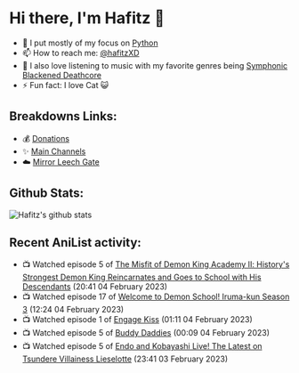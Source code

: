 # Hi there, I'm Hafitz 👋
- 🐍 I put mostly of my focus on [Python](https://python.org)
- 📫 How to reach me: [@hafitzXD](https://t.me/hafitzXD)
- 🎵 I also love listening to music with my favorite genres being [Symphonic Blackened Deathcore](https://youtu.be/qyYmS_iBcy4)
- ⚡ Fun fact: I love Cat 😺

## Breakdowns Links:
- 💰 [Donations](https://t.me/TheBreakdowns/2)
- ✨ [Main Channels](https://t.me/TheBreakdowns)
- ☁️ [Mirror Leech Gate](https://t.me/BreakdownsGate)

## Github Stats:
![Hafitz's github stats](https://github-readme-stats.vercel.app/api?username=breakdowns&show_icons=true&count_private=true&bg_color=00000000&text_color=777)

## Recent AniList activity:
<!-- ANILIST_ACTIVITY:start -->

-   📺 Watched episode 5 of [The Misfit of Demon King Academy Ⅱ: History's Strongest Demon King Reincarnates and Goes to School with His Descendants](https://anilist.co/anime/130588) (20:41 04 February 2023)
-   📺 Watched episode 17 of [Welcome to Demon School! Iruma-kun Season 3](https://anilist.co/anime/139092) (12:24 04 February 2023)
-   📺 Watched episode 1 of [Engage Kiss](https://anilist.co/anime/146625) (01:11 04 February 2023)
-   📺 Watched episode 5 of [Buddy Daddies](https://anilist.co/anime/155907) (00:09 04 February 2023)
-   📺 Watched episode 5 of [Endo and Kobayashi Live! The Latest on Tsundere Villainess Lieselotte](https://anilist.co/anime/143064) (23:41 03 February 2023)

<!-- ANILIST_ACTIVITY:end -->
